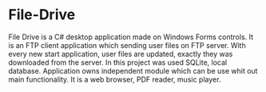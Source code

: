 # File-Drive
File Drive is a C# desktop application made on Windows Forms controls.  It is an FTP client application which sending user files on FTP server. With every new start application, user files are updated, exactly they was downloaded from the server. In this project was used SQLite, local database. 
Application owns independent module which can be use whit out main functionality.  It is a web browser, PDF reader, music player. 
